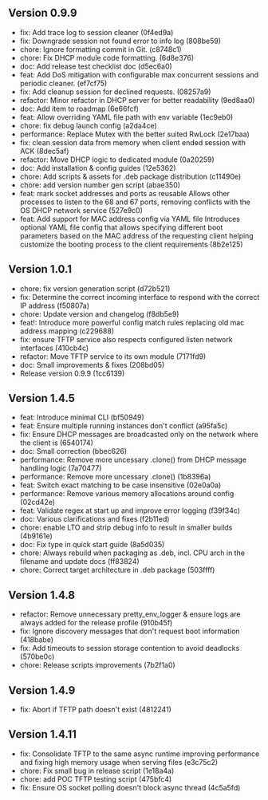 
## Version 0.9.9
- fix: Add trace log to session cleaner (0f4ed9a)
- fix: Downgrade session not found error to info log (808be59)
- chore: Ignore formatting commit in Git. (c8748c1)
- chore: Fix DHCP module code formatting. (6d8e376)
- doc: Add release test checklist doc (d5ec6a0)
- feat: Add DoS mitigation with configurable max concurrent sessions and periodic cleaner. (ef7cf75)
- fix: Add cleanup session for declined requests. (08257a9)
- refactor: Minor refactor in DHCP server for better readability (9ed8aa0)
- doc: Add item to roadmap (6e66fcf)
- feat: Allow overriding YAML file path with env variable (1ec9eb0)
- chore: fix debug launch config (a2da4ce)
- performance: Replace Mutex with the better suited RwLock (2e17baa)
- fix: clean session data from memory when client ended session with ACK (8dec5af)
- refactor: Move DHCP logic to dedicated module (0a20259)
- doc: Add installation & config guides (12e5362)
- chore: Add scripts & assets for .deb package distribution (c11490e)
- chore: add version number gen script (abae350)
- feat: mark socket addresses and ports as reusable Allows other processes to listen to the 68 and 67 ports, removing conflicts with the OS DHCP network service (527e9c0)
- feat: Add support for MAC address config via YAML file Introduces optional YAML file config that allows specifying different boot parameters based on the MAC address of the requesting client helping customize the booting process to the client requirements (8b2e125)
## Version 1.0.1
- chore: fix version generation script (d72b521)
- fix: Determine the correct incoming interface to respond with the correct IP address (f50807a)
- chore: Update version and changelog (f8db5e9)
- feat!: Introduce more powerful config match rules replacing old mac address mapping (c229688)
- fix: ensure TFTP service also respects configured listen network interfaces (410cb4c)
- refactor: Move TFTP service to its own module (7171fd9)
- doc: Small improvements & fixes (208bd05)
- Release version 0.9.9 (1cc6139)
## Version 1.4.5
- feat: Introduce minimal CLI (bf50949)
- feat: Ensure multiple running instances don't conflict (a95fa5c)
- fix: Ensure DHCP messages are broadcasted only on the network where the client is (6540174)
- doc: Small correction (bbec626)
- performance: Remove more uncessary .clone() from DHCP message handling logic (7a70477)
- performance: Remove more uncessary .clone() (1b8396a)
- feat: Switch exact matching to be case insensitive (02e0a0a)
- performance: Remove various memory allocations around config (02cd42e)
- feat: Validate regex at start up and improve error logging (f39f34c)
- doc: Various clarifications and fixes (f2b11ed)
- chore: enable LTO and strip debug info to result in smaller builds (4b9161e)
- doc: Fix type in quick start guide (8a5d035)
- chore: Always rebuild when packaging as .deb, incl. CPU arch in the filename and update docs (ff83824)
- chore: Correct target architecture in .deb package (503ffff)
## Version 1.4.8
- refactor: Remove unnecessary pretty_env_logger & ensure logs are always added for the release profile (910b45f)
- fix: Ignore discovery messages that don't request boot information (418babe)
- fix: Add timeouts to session storage contention to avoid deadlocks (570be0c)
- chore: Release scripts improvements (7b2f1a0)
## Version 1.4.9
- fix: Abort if TFTP path doesn't exist (4812241)
## Version 1.4.11
- fix: Consolidate TFTP to the same async runtime improving performance and fixing high memory usage when serving files (e3c75c2)
- chore: Fix small bug in release script (1e18a4a)
- chore: add POC TFTP testing script (475bfc4)
- fix: Ensure OS socket polling doesn't block async thread (4c5a5fd)